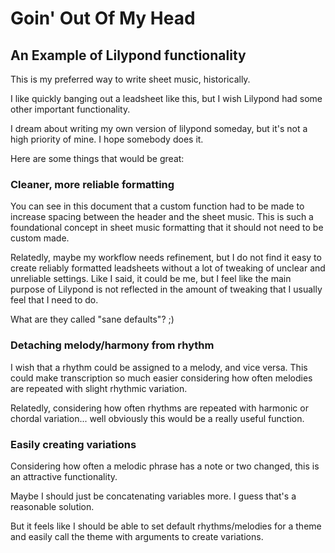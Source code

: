 # Goin' Out Of My Head
## An Example of Lilypond functionality

This is my preferred way to write sheet music, historically.

I like quickly banging out a leadsheet like this, but I wish
Lilypond had some other important functionality.

I dream about writing my own version of lilypond someday,
but it's not a high priority of mine. I hope somebody does
it.

Here are some things that would be great:

### Cleaner, more reliable formatting

You can see in this document that a custom function had to
be made to increase spacing between the header and the sheet
music. This is such a foundational concept in sheet music
formatting that it should not need to be custom made.

Relatedly, maybe my workflow needs refinement, but I do not
find it easy to create reliably formatted leadsheets without
a lot of tweaking of unclear and unreliable settings. Like I
said, it could be me, but I feel like the main purpose of
Lilypond is not reflected in the amount of tweaking that I
usually feel that I need to do.

What are they called "sane defaults"? ;)

### Detaching melody/harmony from rhythm

I wish that a rhythm could be assigned to a melody, and vice
versa. This could make transcription so much easier
considering how often melodies are repeated with slight
rhythmic variation.

Relatedly, considering how often rhythms are repeated with
harmonic or chordal variation... well obviously this would
be a really useful function.

### Easily creating variations

Considering how often a melodic phrase has a note or two
changed, this is an attractive functionality.

Maybe I should just be concatenating variables more. I guess
that's a reasonable solution.

But it feels like I should be able to set default
rhythms/melodies for a theme and easily call the theme with
arguments to create variations.
